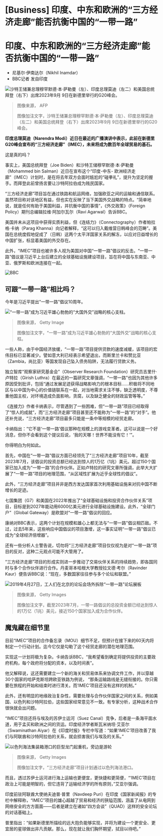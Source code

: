 # [Business] 印度、中东和欧洲的“三方经济走廊”能否抗衡中国的“一带一路”

#  印度、中东和欧洲的“三方经济走廊”能否抗衡中国的“一带一路”

  * 尼基尔·伊南达尔（Nikhil Inamdar） 
  * BBC记者 发自印度 


![沙特王储兼总理穆罕默德·本·萨勒曼（左）、印度总理莫迪（左二）和美国总统拜登（右下）出席2023年9月 9日在新德里举行的G20峰会。](_131285489_mediaitem131285488.jpg)

> 图像来源，  AFP
>
> 图像加注文字，沙特王储兼总理穆罕默德·本·萨勒曼（左）、印度总理莫迪（左二）和美国总统拜登（右下）出席2023年9月 9日在新德里举行的G20峰会。

**印度总理莫迪（Narendra Modi）近日在最近的广播演讲中表示，此前在新德里G20峰会宣布的“三方经济走廊”（IMEC），未来将成为数百年全球贸易的基石。**

这是真的吗？

事实上，美国总统拜登（Joe Biden）和沙特王储穆罕默德·本·萨勒曼（Mohammed bin Salman）近日在宣布这个“印度-中东- 欧洲经济走廊”（IMEC）计划时，是在将去年双方会面时尴尬的“碰拳礼”，提升为坚定的握手。而拜登此前曾扬言要让沙特阿拉伯成为贱民国家。

“三方经济走廊”项目旨在通过铁路和航运网络，加强欧亚之间的运输和通信联系。虽然项目称对该地区有益，但也实在反映了当下美国外交战略的特点。“简单地说，就是任何有助于美国利益，并抗衡中国的事情”，《外交政策》（Foreign Policy）期刊总编辑拉维·阿加尔瓦尔（Ravi Agarwal）告诉BBC。

美国并未从这项目中获得实质利益，但《连结力》（Connectography）作者帕拉格·卡纳（Parag Khanna）向记者解释，“这可以归入戴维营日韩峰会的范畴”。美国在总统度假地促成了（日韩）这两个太平洋国家关系的解冻，以应对日益增长的中国扩张，标显着美国的外交存在。

此外，“IMEC”项目也被许多人视为美国对中国“一带一路”倡议的反击。“一带一路”倡议是习近平上台后建立的全球基础设施建设项目，旨在将中国与东南亚、中亚、俄罗斯和欧洲连接在一起。

![BBC](_131305924_d782c236-a2da-4c8f-b5d6-20279962ef15.jpg)

##  可跟“一带一路”相比吗？

今年是习近平提出“一带一路”倡议10周年。

![“一带一路”成为习近平雄心勃勃的“大国外交”战略的核心支柱。](_131043488_whatsubject.jpg)

> 图像来源，  Getty Image
>
> 图像加注文字，“一带一路”成为习近平雄心勃勃的“大国外交”战略的核心支柱。

一些人称，由于中国经济放缓，“一带一路”项目提供贷款的速度减缓，该项目的宏伟目标已显著减少。譬如意大利已经表示希望退出，而斯里兰卡和赞比亚（Zambia，尚比亚）等国发现自己坠入债务陷阱，无法履行贷款义务。

独立智库“观察家研究基金会”（Observer Research Foundation）研究员吉里什·卢特拉（Girish Luthra）在最近的一篇研究文章强调，“一带一路”也因为其他许多原因受到批评，包括“通过发展足迹获得战略影响力的根本目标…...积极将不同地区与以中国为中心的价值链联系在一起，对当地需求关注不够，缺乏透明度，不尊重他国主权，对环境造成负面影响，贪腐，以及缺乏健全的财政监管等等。”


《连接力》作者卡纳表示，尽管遇到了一些困难，但“一带一路”项目已经取得了“惊人的成就”，而“三方经济走廊”项目甚至还不能称为“一带一路”的“对手”。他还补充说，“三方经济走廊”项目最多只能是一条中等规模的经贸走廊。

卡纳指出：“它不是‘一带一路’倡议那种在规模上的游戏变革者。这可以说是一个好消息，但你不会看到这个提议后说，‘我的天哪！世界不能没有它！’”。

你得明白为何如此。

首先，中国在“一带一路”倡议方面已经领先了“三方经济走廊”项目10年，截至2023年7月，该倡议的投资总额已经达到惊人的1万亿（1兆）美元。超过150个国家已加入成为“一带一路”的合作伙伴。正如卢特拉的研究文章所强调，此举大大扩展了“一带一路”项目的地理范围，“从区域性扩展为近乎全球性的倡议”。

此外，“三方经济走廊”项目并非是西方发达国家首次利用基础设施来对抗中国不断增长的足迹。

七国集团（G7）和美国在2022年推出了“全球基础设施和投资合作伙伴关系”项目，目标是到2027年能动用6000亿美元进行全球基础设施建设。此外，“全球门户”（Global Gateway）是欧盟对“一带一路”倡议的回应。

康纳对BBC表示，这两个计划在规模和雄心上都无法与“一带一路”倡议相匹敌。不过，过去5年来，这些响应中国倡议的项目激增，这一事实证明“一带一路”倡议已成为“全球经济倍增器”。

还有一些分析人士警告说，切勿将“三方经济走廊”项目仅仅视为是对“一带一路”项目的反对，这种二元观点可能不大管用了。

“三方经济走廊”项目的形成实则进一步推动了交易伙伴关系的持续趋势，即各国同时与多个合作伙伴进行合作。丹麦哥本哈根大学教授拉文德·考尔（Ravinder Kaur）便告诉BBC说：“现在，多数国家往往参与多个论坛和联盟。”

![2019年4月27日，工人们在北京的论坛会场外拆除“一带一路”论坛展板](_131285930_gettyimages-1139581663-594x594.jpg)

> 图像来源，  Getty Images
>
> 图像加注文字，截至2023年7月，一带一路倡议的总投资金额已经达到惊人的1万亿（1兆）美元，接近150个国家加入成为合作伙伴。

##  魔鬼藏在细节里

目前“IMEC”项目的合作备忘录（MOU）细节不足，但预计在接下来的60天内将制定一个行动计划。迄今它仅是勾勒了这个经贸走廊的潜在地理范围。

实现这一计划将极为复杂。卡纳告诉BBC，“我希望看到确定将提供投资的主要政府机构，每个政府将分配的资本，以及时间表”。

他又解释说，这还需要建立一个新的海关和贸易体系来协调文件工作，并以穿越30个国家的哈萨克斯坦跨欧亚铁路为例说， “那条运输路线是无缝衔接的。你只需要在旅程的开始和结束时进行清关。而‘IMEC’项目还没有这样的机制。”

此外，还有明显的地缘政治复杂性，需要处理与合作伙伴国家之间的关系，例如美国、以色列和沙特阿拉伯，这些国家经常意见不一致。有专家分析，这种战术合作很快就会出问题。

“IMEC”项目还将与埃及的苏伊士运河（Suez Canal）竞争，后者是一条海平面水道，用于孟买和欧洲之间的货运。印度经济学者斯瓦米纳坦·艾亚尔（Swaminathan Aiyar）在《印度时报》专栏中写道：“如果‘IMEC’项目改善了我们与阿联酋和沙特阿拉伯的关系，就会损害我们与埃及的关系。”

![以色列海法集装箱港口的巨型龙门起重机，旁边是游轮](_131287583_gettyimages-1644854565-594x594.jpg)

> 图像来源，  Getty Images
>
> 图像加注文字，“三方经济走廊”项目计划通过以色列海法港口。

而且，透过苏伊士运河进行海上运输也更便宜，更快捷和更简便，“‘IMEC’项目在政治上可能是明智的，但它违背了运输经济学的所有原则，”艾亚尔强调。

印度前驻阿联酋大使纳夫迪普·普里（Navdeep Puri）在印度《国家新闻报》的专栏中解释称，“IMEC”项目的雄心超越了贸易和经济的狭隘范围，涵盖了从电网到网络安全的方方面面——后者是建立在诸如“四方会谈”（QUAD）这样的安全论坛的对话基础上。

普里指出：“如果新德里所描绘的远大抱负能够实现，并将为建设一个更安全、更宜居的星球做出非凡贡献。那么，现在就让我们胸怀期望，拭目以待吧。”



